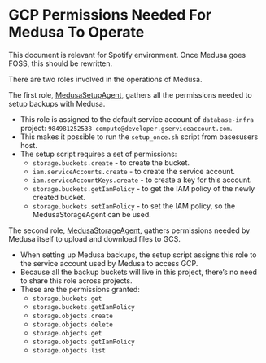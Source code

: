# GCP Permissions Needed For Medusa To Operate

This document is relevant for Spotify environment. Once Medusa goes FOSS, this should be rewritten.

There are two roles involved in the operations of Medusa.

The first role, [MedusaSetupAgent](https://console.cloud.google.com/iam-admin/roles/details/projects%3Cmedusa-backups%3Croles%3CMedusaSetupAgent?organizationId=642708779950&project=medusa-backups), gathers all the permissions needed to setup backups with Medusa.
- This role is assigned to the default service account of `database-infra` project: `984981252538-compute@developer.gserviceaccount.com`.
- This makes it possible to run the `setup_once.sh` script from basesusers host.
- The setup script requires a set of permissions:
  - `storage.buckets.create` - to create the bucket.
  - `iam.serviceAccounts.create` - to create the service account.
  - `iam.serviceAccountKeys.create` - to create a key for this account.
  - `storage.buckets.getIamPolicy` - to get the IAM policy of the newly created bucket.
  - `storage.buckets.setIamPolicy` - to set the IAM policy, so the MedusaStorageAgent can be used.

The second role, [MedusaStorageAgent](https://console.cloud.google.com/iam-admin/roles/details/projects%3Cmedusa-backups%3Croles%3CMedusaStorageAgent?organizationId=642708779950&project=medusa-backups), gathers permissions needed by Medusa itself to upload and download files to GCS.
- When setting up Medusa backups, the setup script assigns this role to the service account used by Medusa to access GCP.
- Because all the backup buckets will live in this project, there’s no need to share this role across projects.
- These are the permissions granted:
  - `storage.buckets.get`
  - `storage.buckets.getIamPolicy`
  - `storage.objects.create`
  - `storage.objects.delete`
  - `storage.objects.get`
  - `storage.objects.getIamPolicy`
  - `storage.objects.list`
